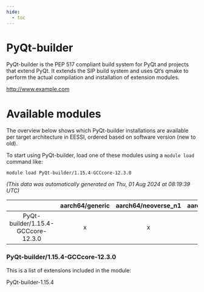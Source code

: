 ```yaml
---
hide:
  - toc
---
```


PyQt-builder
============


PyQt-builder is the PEP 517 compliant build system for PyQt and projects that   extend PyQt. It extends the SIP build system and uses Qt’s qmake to perform the actual compilation and installation of extension modules.

http://www.example.com
# Available modules


The overview below shows which PyQt-builder installations are available per target architecture in EESSI, ordered based on software version (new to old).

To start using PyQt-builder, load one of these modules using a `module load` command like:

```shell
module load PyQt-builder/1.15.4-GCCcore-12.3.0
```

*(This data was automatically generated on Thu, 01 Aug 2024 at 08:19:39 UTC)*  

| |aarch64/generic|aarch64/neoverse_n1|aarch64/neoverse_v1|x86_64/generic|x86_64/amd/zen2|x86_64/amd/zen3|x86_64/intel/haswell|x86_64/intel/skylake_avx512|
| :---: | :---: | :---: | :---: | :---: | :---: | :---: | :---: | :---: |
|PyQt-builder/1.15.4-GCCcore-12.3.0|x|x|x|x|x|x|x|x|


### PyQt-builder/1.15.4-GCCcore-12.3.0

This is a list of extensions included in the module:

PyQt-builder-1.15.4